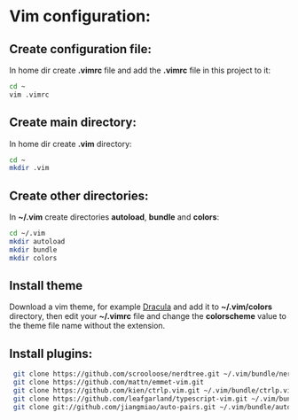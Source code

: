 # Vim configuration:

## Create configuration file:

In home dir create **.vimrc** file and add the **.vimrc** file in this project to it:

```sh
cd ~
vim .vimrc
```

## Create main directory:

 In home dir create **.vim** directory:
	
```sh
cd ~
mkdir .vim
```

## Create other directories:

In **~/.vim** create directories **autoload**, **bundle** and **colors**:

```sh
cd ~/.vim
mkdir autoload
mkdir bundle
mkdir colors
```

## Install theme 

Download a vim theme, for example [Dracula](https://draculatheme.com/vim/) and add it to **~/.vim/colors** directory, then edit your **~/.vimrc** file and change the **colorscheme** value to the theme file name without the extension.

## Install plugins:

```sh
 git clone https://github.com/scrooloose/nerdtree.git ~/.vim/bundle/nerdtree	
 git clone https://github.com/mattn/emmet-vim.git
 git clone https://github.com/kien/ctrlp.vim.git ~/.vim/bundle/ctrlp.vim
 git clone https://github.com/leafgarland/typescript-vim.git ~/.vim/bundle/typescript-vim
 git clone git://github.com/jiangmiao/auto-pairs.git ~/.vim/bundle/auto-pairs
```



